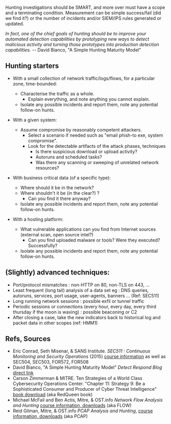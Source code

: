 Hunting investigations should be SMART, and more over must have a scope and a terminating condition.
Measurement can be simple success/fail (did we find it?) or the number of incidents and/or SIEM/IPS rules generated or updated.

*In fact, one of the chief goals of hunting should be to improve your automated detection capabilities by prototyping new ways to detect malicious activity and turning those prototypes into production detection capabilities.* -- David Bianco, "A Simple Hunting Maturity Model"

Hunting starters
----

* With a small collection of network traffic/logs/flows, for a particular zone, time-bounded:
  * Characterise the traffic as a whole.
    * Explain everything, and note anything you cannot explain.
  * Isolate any possible incidents and report them, note any potential follow-on hunts.
    
* With a given system:
  * Assume compromise by reasonably competent attackers. 
    * Select a scenario if needed such as "email phish-to exe, system compromise". 
    * Look for the detectable artifacts of the attack phases, techniques
      * Is there suspicious download or upload activity?
      * Autoruns and scheduled tasks?
      * Was there any scanning or sweeping of unrelated network resources?
      
* With business critical data (of a specific type):
  * Where should it be in the network?
  * Where shouldn't it be (in the clear?) ?
    * Can you find it there anyway?
  * Isolate any possible incidents and report them, note any potential follow-on hunts.

* With a hosting platform:
  * What vulnerable applications can you find from Internet sources (external scan, open source intel?)
    * Can you find uploaded malware or tools? Were they executed? Successfully?
  * Isolate any possible incidents and report them, note any potential follow-on hunts.
    
(Slightly) advanced techniques:
----

* Port/protocol mismatches : non-HTTP on 80, non-TLS on 443, ...
* Least frequent (long tail) analysis of a data set eg :  DNS queries, autoruns, services, port usage, user-agents, banners ... (Ref: SEC511)
* Long running network sessions : possible exfil or tunnel traffic
* Periodic sessions or connections (every hour, every day, every third thursday if the moon is waxing) : possible beaconing or C2
* After closing a case, take the new indicators back to historical log and packet data in other scopes (ref: HMM1)


Refs, Sources
----

* Eric Conrad, Seth Misenar, & SANS Institute. *SEC511 : Continuous Monitoring and Security Operations* (2015) [course information](https://www.sans.org/course/continuous-monitoring-security-operations) as well as SEC504, SEC503, FOR572, FOR508
* David Bianco, "A Simple Hunting Maturity Model" *Detect Respond Blog* [direct link](http://detect-respond.blogspot.com/2015/10/a-simple-hunting-maturity-model.html)
* Carson Zimmerman & MITRE. Ten Strategies of a World Class Cybersecurity Operations Center. "Chapter 11: Strategy 9: Be a Sophisticated Consumer
and Producer of Cyber Threat Intelligence" [book download](http://www.mitre.org/publications/all/ten-strategies-of-a-world-class-cybersecurity-operations-center) (aka RedQueen book) 
* Michael McFail and Ben Actis, Mitre, & OST.info *Network Flow Analysis and Hunting* [course information, downloads](http://opensecuritytraining.info/Flow.html) (aka FLOW)
* Reid Gilman, Mitre, & OST.info *PCAP Analysis and Hunting*, [course information, downloads](http://opensecuritytraining.info/Pcap.html) (aka PCAP)
